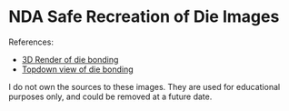 # NDA Safe Recreation of Die Images

References:

- [3D Render of die bonding](https://nc-p-001.sitecorecontenthub.cloud/api/public/content/24485feb30f846c8adb2f32459de142b?v=ba23c7d4)
- [Topdown view of die bonding](https://www.pcbonline.com/blog/wire-bonding-vs-flip-chip-bonding.html)

I do not own the sources to these images. They are used for educational purposes only, and could be removed at a future date.